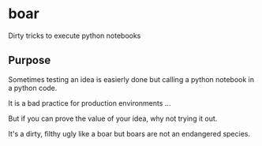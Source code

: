 # boar

Dirty tricks to execute python notebooks

## Purpose

Sometimes testing an idea is easierly done but calling a python notebook in a python code.

It is a bad practice for production environments ...

But if you can prove the value of your idea, why not trying it out.

It's a dirty, filthy ugly like a boar but boars are not an endangered species.
